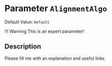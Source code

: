 # Parameter `AlignmentAlgo`
Default Value: `Default`

!!! Warning
    This is an expert parameter!



## Description
Please fill me with an explanation and useful links

